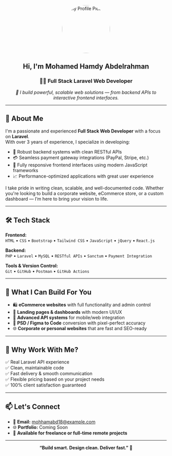 <p align="center">
  <img src="https://i.imgur.com/ckasrLS.png" width="150" alt="My Profile Picture" style="border-radius: 50%">
</p>

<h2 align="center">Hi, I'm Mohamed Hamdy Abdelrahman</h2>
<h3 align="center">👨‍💻 Full Stack Laravel Web Developer</h3>

<p align="center"><i>🚀 I build powerful, scalable web solutions — from backend APIs to interactive frontend interfaces.</i></p>

---

## 🚀 About Me

I'm a passionate and experienced **Full Stack Web Developer** with a focus on **Laravel**.  
With over 3 years of experience, I specialize in developing:

- 🔧 Robust backend systems with clean RESTful APIs  
- 💳 Seamless payment gateway integrations (PayPal, Stripe, etc.)  
- 📱 Fully responsive frontend interfaces using modern JavaScript frameworks  
- 📈 Performance-optimized applications with great user experience  

I take pride in writing clean, scalable, and well-documented code. Whether you're looking to build a corporate website, eCommerce store, or a custom dashboard — I’m here to bring your vision to life.

---

## 🛠️ Tech Stack

**Frontend:**  
`HTML` • `CSS` • `Bootstrap` • `Tailwind CSS` • `JavaScript` • `jQuery` • `React.js`

**Backend:**  
`PHP` • `Laravel` • `MySQL` • `RESTful APIs` • `Sanctum` • `Payment Integration`

**Tools & Version Control:**  
`Git` • `GitHub` • `Postman` • `GitHub Actions`

---

## 💼 What I Can Build For You

- 🛍️ **eCommerce websites** with full functionality and admin control  
- 🧾 **Landing pages & dashboards** with modern UI/UX  
- 🔗 **Advanced API systems** for mobile/web integration  
- 🎨 **PSD / Figma to Code** conversion with pixel-perfect accuracy  
- 🌐 **Corporate or personal websites** that are fast and SEO-ready

---

## 💬 Why Work With Me?

✅ Real Laravel API experience  
✅ Clean, maintainable code  
✅ Fast delivery & smooth communication  
✅ Flexible pricing based on your project needs  
✅ 100% client satisfaction guaranteed  

---

## 📫 Let's Connect

- 📧 **Email:** mohhamabd18@example.com  
- 🌐 **Portfolio:** Coming Soon  
- 🤝 **Available for freelance or full-time remote projects**

---

<p align="center"><b>“Build smart. Design clean. Deliver fast.”</b> 🚀</p>
